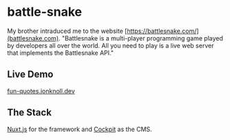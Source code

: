 # battle-snake

My brother intraduced me to the website [https://battlesnake.com/](battlesnake.com). "Battlesnake is a multi-player programming game played by developers all over the world. All you need to play is a live web server that implements the Battlesnake API."

## Live Demo
[fun-quotes.jonknoll.dev](https://fun-quotes.jonknoll.dev/)

## The Stack

[Nuxt.js](https://nuxtjs.org/) for the framework and [Cockpit](https://getcockpit.com/) as the CMS.
